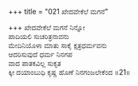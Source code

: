 +++
title = "021 ಖೇದವೇಕೆಲೆ ಮಗನೆ"

+++
ಖೇದವೇಕೆಲೆ ಮಗನೆ ನಿನ್ನೋ  
ಪಾದಿಯಲಿ ಸುಚರಿತ್ರನಾವನು  
ಮೇದಿನಿಯೊಳಾ ಮಾತು ಸಾಕೈ ಕ್ಷತ್ರಧರ್ಮವನು  
ಆದರಿಸುವುದೆ ಧರ್ಮ ನಿನಗಪ  
ವಾದ ಪಾತಕವಿಲ್ಲ ಸುಕೃತ  
ಕ್ಕೀ ದಯಾಂಬುಧಿ ಕೃಷ್ಣ ಹೊಣೆ ನಿನಗಂಜಲೇಕೆಂದ      ॥21॥
